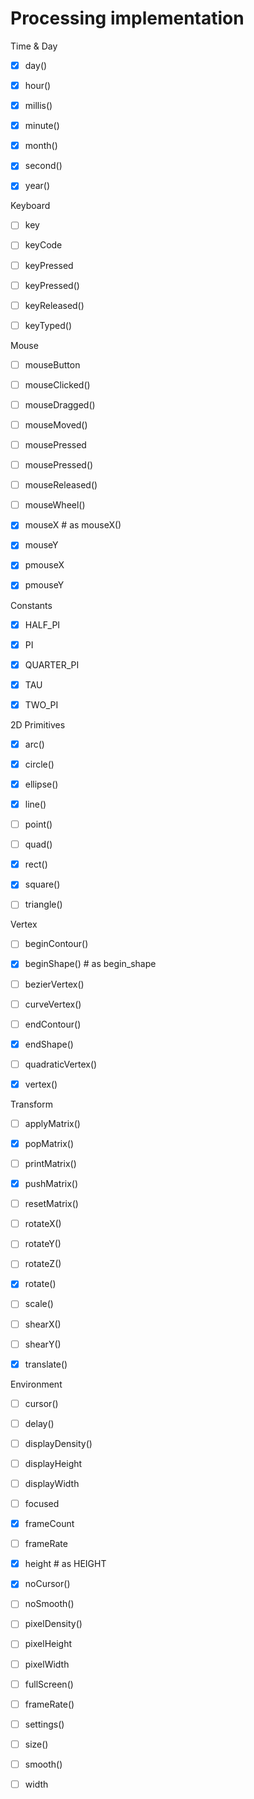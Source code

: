 # Processing implementation

Time & Day

 - [x] day()

 - [x] hour()

 - [x] millis()

 - [x] minute()

 - [x] month()

 - [x] second()

 - [x] year()


Keyboard

-[ ] key

-[ ] keyCode

-[ ] keyPressed

-[ ] keyPressed()

-[ ] keyReleased()

-[ ] keyTyped()


Mouse

-[ ] mouseButton

-[ ] mouseClicked()

-[ ] mouseDragged()

-[ ] mouseMoved()

-[ ] mousePressed

-[ ] mousePressed()

-[ ] mouseReleased()

-[ ] mouseWheel()

- [x] mouseX # as mouseX()

- [x] mouseY

- [x] pmouseX

- [x] pmouseY

Constants

- [x] HALF_PI

- [x] PI

- [x] QUARTER_PI

- [x] TAU

- [x] TWO_PI

2D Primitives

- [x] arc()

- [x] circle()

- [x] ellipse()

- [x] line()

-[ ] point()

-[ ] quad()

- [x] rect()

- [x] square()

-[ ] triangle()

Vertex

-[ ] beginContour()

- [x] beginShape() # as begin_shape

-[ ] bezierVertex()

-[ ] curveVertex()

-[ ] endContour()

- [x] endShape()

-[ ] quadraticVertex()

- [x] vertex()


Transform

-[ ] applyMatrix()

- [x] popMatrix()

-[ ] printMatrix()

- [x] pushMatrix()

-[ ] resetMatrix()

-[ ] rotateX()

-[ ] rotateY()

-[ ] rotateZ()

- [x] rotate()

-[ ] scale()

-[ ] shearX()

-[ ] shearY()

- [x] translate()

Environment

-[ ] cursor()

-[ ] delay()

-[ ] displayDensity()

-[ ] displayHeight

-[ ] displayWidth

-[ ] focused

- [x] frameCount

-[ ] frameRate

- [x] height # as HEIGHT

- [x] noCursor()

-[ ] noSmooth()

-[ ] pixelDensity()

-[ ] pixelHeight

-[ ] pixelWidth

-[ ] fullScreen()

-[ ] frameRate()

-[ ] settings()

-[ ] size()

-[ ] smooth()

-[ ] width